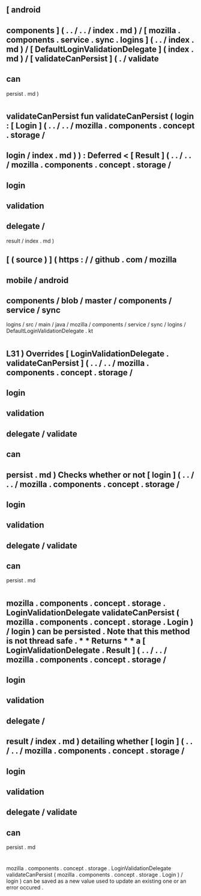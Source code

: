 [
android
-
components
]
(
.
.
/
.
.
/
index
.
md
)
/
[
mozilla
.
components
.
service
.
sync
.
logins
]
(
.
.
/
index
.
md
)
/
[
DefaultLoginValidationDelegate
]
(
index
.
md
)
/
[
validateCanPersist
]
(
.
/
validate
-
can
-
persist
.
md
)
#
validateCanPersist
fun
validateCanPersist
(
login
:
[
Login
]
(
.
.
/
.
.
/
mozilla
.
components
.
concept
.
storage
/
-
login
/
index
.
md
)
)
:
Deferred
<
[
Result
]
(
.
.
/
.
.
/
mozilla
.
components
.
concept
.
storage
/
-
login
-
validation
-
delegate
/
-
result
/
index
.
md
)
>
[
(
source
)
]
(
https
:
/
/
github
.
com
/
mozilla
-
mobile
/
android
-
components
/
blob
/
master
/
components
/
service
/
sync
-
logins
/
src
/
main
/
java
/
mozilla
/
components
/
service
/
sync
/
logins
/
DefaultLoginValidationDelegate
.
kt
#
L31
)
Overrides
[
LoginValidationDelegate
.
validateCanPersist
]
(
.
.
/
.
.
/
mozilla
.
components
.
concept
.
storage
/
-
login
-
validation
-
delegate
/
validate
-
can
-
persist
.
md
)
Checks
whether
or
not
[
login
]
(
.
.
/
.
.
/
mozilla
.
components
.
concept
.
storage
/
-
login
-
validation
-
delegate
/
validate
-
can
-
persist
.
md
#
mozilla
.
components
.
concept
.
storage
.
LoginValidationDelegate
validateCanPersist
(
mozilla
.
components
.
concept
.
storage
.
Login
)
/
login
)
can
be
persisted
.
Note
that
this
method
is
not
thread
safe
.
*
*
Returns
*
*
a
[
LoginValidationDelegate
.
Result
]
(
.
.
/
.
.
/
mozilla
.
components
.
concept
.
storage
/
-
login
-
validation
-
delegate
/
-
result
/
index
.
md
)
detailing
whether
[
login
]
(
.
.
/
.
.
/
mozilla
.
components
.
concept
.
storage
/
-
login
-
validation
-
delegate
/
validate
-
can
-
persist
.
md
#
mozilla
.
components
.
concept
.
storage
.
LoginValidationDelegate
validateCanPersist
(
mozilla
.
components
.
concept
.
storage
.
Login
)
/
login
)
can
be
saved
as
a
new
value
used
to
update
an
existing
one
or
an
error
occured
.

